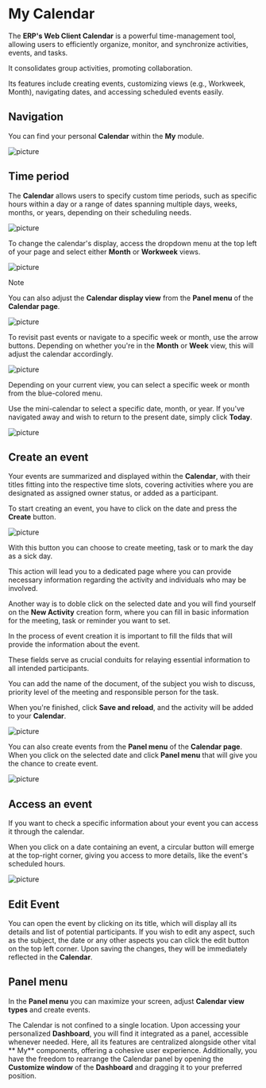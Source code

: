 # My Calendar

The **ERP's Web Client Calendar** is a powerful time-management tool, allowing users to efficiently organize, monitor, and synchronize activities, events, and tasks. 

It consolidates group activities, promoting collaboration. 

Its features include creating events, customizing views (e.g., Workweek, Month), navigating dates, and accessing scheduled events easily.

## Navigation 

You can find your personal **Calendar** within the **My** module.

![picture](pictures/Screenshot_1.png)

## Time period

The **Calendar** allows users to specify custom time periods, such as specific hours within a day or a range of dates spanning multiple days, weeks, months, or years, depending on their scheduling needs.

![picture](pictures/Screenshot_2.png)

To change the calendar's display, access the dropdown menu at the top left of your page and select either **Month** or **Workweek** views.

![picture](pictures/Screenshot_3.png)

> [!NOTE]
> You can also adjust the **Calendar display view** from the **Panel menu** of the **Calendar page**.

![picture](pictures/Screenshot_4.png)
 
To revisit past events or navigate to a specific week or month, use the arrow buttons. Depending on whether you're in the **Month** or **Week** view, this will adjust the calendar accordingly.

![picture](pictures/Screenshot_5.png)
 
Depending on your current view, you can select a specific week or month from the blue-colored menu.

Use the mini-calendar to select a specific date, month, or year. If you've navigated away and wish to return to the present date, simply click **Today**.

![picture](pictures/Screenshot_6.png)
 
## Create an event

Your events are summarized and displayed within the **Calendar**, with their titles fitting into the respective time slots, covering activities where you are designated as assigned owner status, or added as a participant.

To start creating an event, you have to click on the date and press the **Create** button.

![picture](pictures/Screenshot_7.png)

With this button you can choose to create meeting, task or to mark the day as a sick day.

This action will lead you to a dedicated page where you can provide necessary information regarding the activity and individuals who may be involved.

Another way is to doble click on the selected date and you will find yourself on the **New Activity** creation form, where you can fill in basic information for the meeting, task or reminder you want to set.

In the process of event creation it is important to fill the filds that will provide the information about the event.

These fields serve as crucial conduits for relaying essential information to all intended participants.

You can add the name of the document, of the subject you wish to discuss, priority level of the meeting and responsible person for the task.

When you're finished, click **Save and reload**, and the activity will be added to your **Calendar**.

![picture](pictures/Screenshot_8.png)
 
You can also create events from the **Panel menu** of the **Calendar page**.
When you click on the selected date and click **Panel menu** that will give you the chance to create event.

![picture](pictures/Screenshot_10.png)
 
## Access an event

If you want to check a specific information about your event you can access it through the calendar. 
 
When you click on a date containing an event, a circular button will emerge at the top-right corner, giving you access 
to more details, like the event's scheduled hours.

![picture](pictures/Screenshot_10.png)
 
## Edit Event

You can open the event by clicking on its title, which will display all its details and list of potential participants. If you wish to edit any aspect, such as the subject, the date or any other aspects you can click the edit button on the top left corner. Upon saving the changes, they will be immediately reflected in the **Calendar**.

## Panel menu 

In the **Panel menu** you can maximize your screen, adjust **Calendar view types** and create events.

The Calendar is not confined to a single location. Upon accessing your personalized **Dashboard**, you will find it integrated as a panel, accessible whenever needed. Here, all its features are centralized alongside other vital ** My** components, offering a cohesive user experience. Additionally, you have the freedom to rearrange the Calendar panel by opening the **Customize window** of the **Dashboard** and dragging it to your preferred position.
